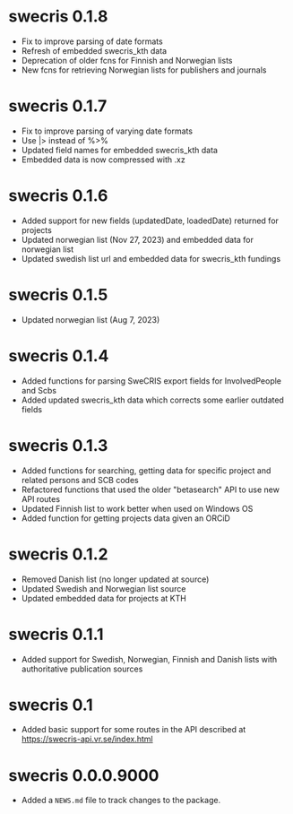 # swecris 0.1.8

* Fix to improve parsing of date formats
* Refresh of embedded swecris_kth data
* Deprecation of older fcns for Finnish and Norwegian lists
* New fcns for retrieving Norwegian lists for publishers and journals


# swecris 0.1.7

* Fix to improve parsing of varying date formats
* Use |> instead of %>%
* Updated field names for embedded swecris_kth data
* Embedded data is now compressed with .xz

# swecris 0.1.6

* Added support for new fields (updatedDate, loadedDate) returned for projects
* Updated norwegian list (Nov 27, 2023) and embedded data for norwegian list
* Updated swedish list url and embedded data for swecris_kth fundings

# swecris 0.1.5

* Updated norwegian list (Aug 7, 2023)

# swecris 0.1.4

* Added functions for parsing SweCRIS export fields for InvolvedPeople and Scbs
* Added updated swecris_kth data which corrects some earlier outdated fields

# swecris 0.1.3

* Added functions for searching, getting data for specific project and related persons and SCB codes
* Refactored functions that used the older "betasearch" API to use new API routes
* Updated Finnish list to work better when used on Windows OS
* Added function for getting projects data given an ORCiD

# swecris 0.1.2

* Removed Danish list (no longer updated at source)
* Updated Swedish and Norwegian list source
* Updated embedded data for projects at KTH

# swecris 0.1.1

* Added support for Swedish, Norwegian, Finnish and Danish lists with authoritative publication sources


# swecris 0.1

* Added basic support for some routes in the API described at https://swecris-api.vr.se/index.html

# swecris 0.0.0.9000

* Added a `NEWS.md` file to track changes to the package.
